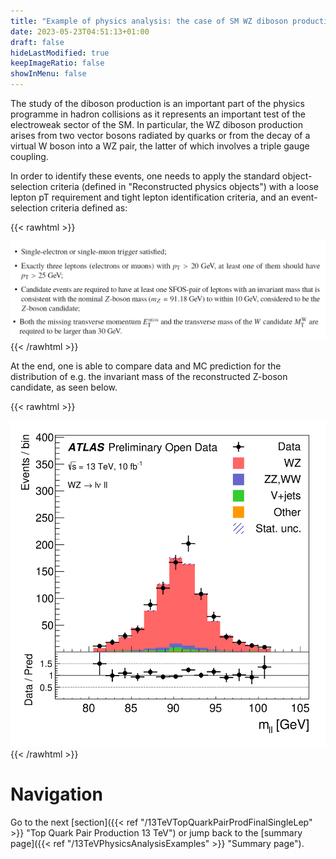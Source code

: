 ```yaml
---
title: "Example of physics analysis: the case of SM WZ diboson production in the three-lepton final state"
date: 2023-05-23T04:51:13+01:00
draft: false
hideLastModified: true
keepImageRatio: false
showInMenu: false
---
```


The study of the diboson production is an important part of the physics programme in hadron collisions as it represents an important test of the electroweak sector of the SM. In particular, the WZ diboson production arises from two vector bosons radiated by quarks or from the decay of a virtual W boson into a WZ pair, the latter of which involves a triple gauge coupling.

In order to identify these events, one needs to apply the standard object-selection criteria (defined in "Reconstructed physics objects") with a loose lepton pT requirement and tight lepton identification criteria, and an event-selection criteria defined as:

{{< rawhtml >}}
<CENTER>
<img src="images/TL1.png" width="800" />
</CENTER>
{{< /rawhtml >}}

At the end, one is able to compare data and MC prediction for the distribution of e.g. the invariant mass of the reconstructed Z-boson candidate, as seen below.

{{< rawhtml >}}
<CENTER>
<img src="images/fig_07g.png" width="600" />
</CENTER>
{{< /rawhtml >}}

# Navigation
Go to the next [section]({{< ref "/13TeVTopQuarkPairProdFinalSingleLep" >}} "Top Quark Pair Production 13 TeV") or jump back to the [summary page]({{< ref "/13TeVPhysicsAnalysisExamples" >}} "Summary page").
